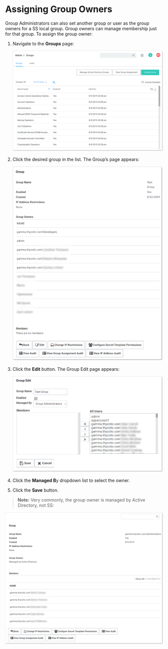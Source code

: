 [title]: # (Assigning Group Owners)
[tags]: # (Group Owner)
[priority]: # (20)

# Assigning Group Owners

Group Administrators can also set another group or user as the group owners for a SS local group. Group owners can manage membership just for that group. To assign the group owner:

1. Navigate to the **Groups** page:

   ![image-20191209092814385](images/image-20191209092814385.png)

1. Click the desired group in the list. The Group’s page appears:

   ![image-20191209095712928](images/image-20191209095712928.png)

1. Click the **Edit** button. The Group Edit page appears:

   ![image-20191209101031574](images/image-20191209101031574.png)

1. Click the **Managed B**y dropdown list to select the owner.

1. Click the **Save** button.

> **Note:** Very commonly, the group owner is managed by Active Directory, not SS:

![image](images/image-20191209092219128.png)
